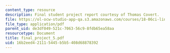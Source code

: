 ```yaml
---
content_type: resource
description: Final student project report courtesy of Thomas Covert.
file: https://ol-ocw-studio-app-qa.s3.amazonaws.com/courses/18-06ci-linear-algebra-communications-intensive-spring-2004/16b2eed421115445b5b5408d68878392_final_project_5.pdf
file_type: application/pdf
parent_uid: de3df049-521c-7063-56c9-8fdb65ea58aa
resourcetype: Document
title: final_project_5.pdf
uid: 16b2eed4-2111-5445-b5b5-408d68878392
---
```

